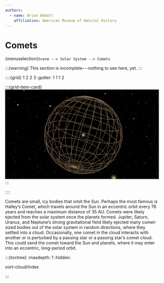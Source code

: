 ```yaml
---
authors:
  - name: Brian Abbott
    affiliation: American Museum of Natural History
---
```



# Comets

{menuselection}`Scene --> Solar System --> Comets`


:::{warning}
This section is incomplete---nothing to see here, yet.
:::



::::{grid} 1 2 2 3
:gutter: 1 1 1 2

:::{grid-item-card} [](./oort-cloud/index)
[![Oort sphere](./oort-cloud/oort-sphere/oort_cloud_icon.png)](./oort-cloud/index)
:::


::::



Comets are small, icy bodies that orbit the Sun. Perhaps the most famous
is Halley’s Comet, which travels around the Sun in an eccentric
orbit every 76 years and reaches a maximum distance of 35 AU.
Comets were likely ejected from the solar system once the planets
formed. Jupiter, Saturn, Uranus, and Neptune’s strong gravitational
field likely ejected many comet-sized bodies out of the solar system
in random directions, where they settled into a cloud.
Occasionally, one comet in the cloud interacts with another or is
perturbed by a passing star or a passing star’s comet cloud. This
could send the comet toward the Sun and planets, where it may
enter into an eccentric, long-period orbit.


:::{toctree}
:maxdepth: 1
:hidden:

oort-cloud/index

:::

